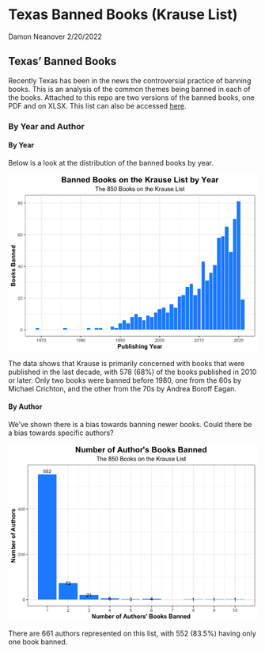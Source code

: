 Texas Banned Books (Krause List)
================
Damon Neanover
2/20/2022

## Texas’ Banned Books

Recently Texas has been in the news the controversial practice of
banning books. This is an analysis of the common themes being banned in
each of the books. Attached to this repo are two versions of the banned
books, one PDF and on XLSX. This list can also be accessed
[here](https://static.texastribune.org/media/files/94fee7ff93eff9609f141433e41f8ae1/krausebooklist.pdf).

### By Year and Author

#### By Year

Below is a look at the distribution of the banned books by year.

<img src="BannedBooks_files/figure-gfm/year-1.png" style="display: block; margin: auto;" />

The data shows that Krause is primarily concerned with books that were
published in the last decade, with 578 (68%) of the books published in
2010 or later. Only two books were banned before 1980, one from the 60s
by Michael Crichton, and the other from the 70s by Andrea Boroff Eagan.

#### By Author

We’ve shown there is a bias towards banning newer books. Could there be
a bias towards specific authors?

<img src="BannedBooks_files/figure-gfm/authors_chart-1.png" style="display: block; margin: auto;" />

There are 661 authors represented on this list, with 552 (83.5%) having
only one book banned.
